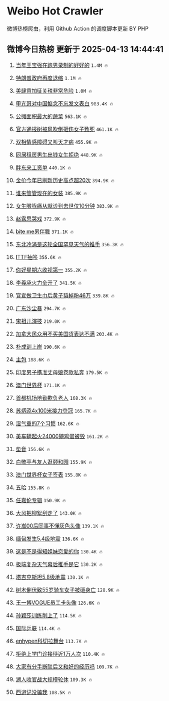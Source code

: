 # Weibo Hot Crawler 



微博热榜爬虫，利用 Github Action 的调度脚本更新 BY PHP 


## 微博今日热榜 更新于 2025-04-13 14:44:41 
1. [当年王宝强在跑男录制的好好的](https://s.weibo.com/weibo?q=%23%E5%BD%93%E5%B9%B4%E7%8E%8B%E5%AE%9D%E5%BC%BA%E5%9C%A8%E8%B7%91%E7%94%B7%E5%BD%95%E5%88%B6%E7%9A%84%E5%A5%BD%E5%A5%BD%E7%9A%84%23&t=31&band_rank=1&Refer=top) `1.4M 🔥` 

1. [特朗普政府再度退缩](https://s.weibo.com/weibo?q=%23%E7%89%B9%E6%9C%97%E6%99%AE%E6%94%BF%E5%BA%9C%E5%86%8D%E5%BA%A6%E9%80%80%E7%BC%A9%23&t=31&band_rank=2&Refer=top) `1.1M 🔥` 

1. [美肆意加征关税非常危险](https://s.weibo.com/weibo?q=%23%E7%BE%8E%E8%82%86%E6%84%8F%E5%8A%A0%E5%BE%81%E5%85%B3%E7%A8%8E%E9%9D%9E%E5%B8%B8%E5%8D%B1%E9%99%A9%23&t=31&band_rank=3&Refer=top) `1.0M 🔥` 

1. [甲亢哥对中国惦念不忘发文表白](https://s.weibo.com/weibo?q=%23%E7%94%B2%E4%BA%A2%E5%93%A5%E5%AF%B9%E4%B8%AD%E5%9B%BD%E6%83%A6%E5%BF%B5%E4%B8%8D%E5%BF%98%E5%8F%91%E6%96%87%E8%A1%A8%E7%99%BD%23&t=31&band_rank=4&Refer=top) `983.4K 🔥` 

1. [公摊面积最大的蔬菜](https://s.weibo.com/weibo?q=%E5%85%AC%E6%91%8A%E9%9D%A2%E7%A7%AF%E6%9C%80%E5%A4%A7%E7%9A%84%E8%94%AC%E8%8F%9C&t=31&band_rank=5&Refer=top) `563.1K 🔥` 

1. [官方通报树被风吹倒砸伤女子致死](https://s.weibo.com/weibo?q=%23%E5%AE%98%E6%96%B9%E9%80%9A%E6%8A%A5%E6%A0%91%E8%A2%AB%E9%A3%8E%E5%90%B9%E5%80%92%E7%A0%B8%E4%BC%A4%E5%A5%B3%E5%AD%90%E8%87%B4%E6%AD%BB%23&t=31&band_rank=6&Refer=top) `461.1K 🔥` 

1. [双相情感障碍又叫天才病](https://s.weibo.com/weibo?q=%23%E5%8F%8C%E7%9B%B8%E6%83%85%E6%84%9F%E9%9A%9C%E7%A2%8D%E5%8F%88%E5%8F%AB%E5%A4%A9%E6%89%8D%E7%97%85%23&t=31&band_rank=7&Refer=top) `455.9K 🔥` 

1. [同居租房男生出钱女生拒绝](https://s.weibo.com/weibo?q=%E5%90%8C%E5%B1%85%E7%A7%9F%E6%88%BF%E7%94%B7%E7%94%9F%E5%87%BA%E9%92%B1%E5%A5%B3%E7%94%9F%E6%8B%92%E7%BB%9D&t=31&band_rank=8&Refer=top) `448.9K 🔥` 

1. [胖东来工资单](https://s.weibo.com/weibo?q=%23%E8%83%96%E4%B8%9C%E6%9D%A5%E5%B7%A5%E8%B5%84%E5%8D%95%23&t=31&band_rank=9&Refer=top) `440.1K 🔥` 

1. [金价今年已刷新历史高点超20次](https://s.weibo.com/weibo?q=%23%E9%87%91%E4%BB%B7%E4%BB%8A%E5%B9%B4%E5%B7%B2%E5%88%B7%E6%96%B0%E5%8E%86%E5%8F%B2%E9%AB%98%E7%82%B9%E8%B6%8520%E6%AC%A1%23&t=31&band_rank=10&Refer=top) `394.9K 🔥` 

1. [谁来管管现在的女装](https://s.weibo.com/weibo?q=%E8%B0%81%E6%9D%A5%E7%AE%A1%E7%AE%A1%E7%8E%B0%E5%9C%A8%E7%9A%84%E5%A5%B3%E8%A3%85&t=31&band_rank=11&Refer=top) `385.9K 🔥` 

1. [女生喉咙痛从就诊到去世仅10分钟](https://s.weibo.com/weibo?q=%23%E5%A5%B3%E7%94%9F%E5%96%89%E5%92%99%E7%97%9B%E4%BB%8E%E5%B0%B1%E8%AF%8A%E5%88%B0%E5%8E%BB%E4%B8%96%E4%BB%8510%E5%88%86%E9%92%9F%23&t=31&band_rank=12&Refer=top) `383.9K 🔥` 

1. [赵露思哭戏](https://s.weibo.com/weibo?q=%E8%B5%B5%E9%9C%B2%E6%80%9D%E5%93%AD%E6%88%8F&t=31&band_rank=13&Refer=top) `372.9K 🔥` 

1. [bite me男伴舞](https://s.weibo.com/weibo?q=bite%20me%E7%94%B7%E4%BC%B4%E8%88%9E&t=31&band_rank=14&Refer=top) `371.1K 🔥` 

1. [东北冷涡是这轮全国罕见天气的推手](https://s.weibo.com/weibo?q=%23%E4%B8%9C%E5%8C%97%E5%86%B7%E6%B6%A1%E6%98%AF%E8%BF%99%E8%BD%AE%E5%85%A8%E5%9B%BD%E7%BD%95%E8%A7%81%E5%A4%A9%E6%B0%94%E7%9A%84%E6%8E%A8%E6%89%8B%23&t=31&band_rank=15&Refer=top) `356.3K 🔥` 

1. [ITTF抽签](https://s.weibo.com/weibo?q=ITTF%E6%8A%BD%E7%AD%BE&t=31&band_rank=16&Refer=top) `355.6K 🔥` 

1. [你好星期六收视第一](https://s.weibo.com/weibo?q=%E4%BD%A0%E5%A5%BD%E6%98%9F%E6%9C%9F%E5%85%AD%E6%94%B6%E8%A7%86%E7%AC%AC%E4%B8%80&t=31&band_rank=17&Refer=top) `355.2K 🔥` 

1. [李羲承火力全开了](https://s.weibo.com/weibo?q=%E6%9D%8E%E7%BE%B2%E6%89%BF%E7%81%AB%E5%8A%9B%E5%85%A8%E5%BC%80%E4%BA%86&t=31&band_rank=18&Refer=top) `341.5K 🔥` 

1. [官宣做卫生巾后黄子韬掉粉46万](https://s.weibo.com/weibo?q=%23%E5%AE%98%E5%AE%A3%E5%81%9A%E5%8D%AB%E7%94%9F%E5%B7%BE%E5%90%8E%E9%BB%84%E5%AD%90%E9%9F%AC%E6%8E%89%E7%B2%8946%E4%B8%87%23&t=31&band_rank=19&Refer=top) `339.8K 🔥` 

1. [广东沙尘暴](https://s.weibo.com/weibo?q=%E5%B9%BF%E4%B8%9C%E6%B2%99%E5%B0%98%E6%9A%B4&t=31&band_rank=20&Refer=top) `294.7K 🔥` 

1. [宋祖儿演技](https://s.weibo.com/weibo?q=%E5%AE%8B%E7%A5%96%E5%84%BF%E6%BC%94%E6%8A%80&t=31&band_rank=21&Refer=top) `219.0K 🔥` 

1. [加拿大民众用不买美国货表达不满](https://s.weibo.com/weibo?q=%23%E5%8A%A0%E6%8B%BF%E5%A4%A7%E6%B0%91%E4%BC%97%E7%94%A8%E4%B8%8D%E4%B9%B0%E7%BE%8E%E5%9B%BD%E8%B4%A7%E8%A1%A8%E8%BE%BE%E4%B8%8D%E6%BB%A1%23&t=31&band_rank=22&Refer=top) `203.4K 🔥` 

1. [朴成训上岸](https://s.weibo.com/weibo?q=%E6%9C%B4%E6%88%90%E8%AE%AD%E4%B8%8A%E5%B2%B8&t=31&band_rank=23&Refer=top) `190.6K 🔥` 

1. [主包](https://s.weibo.com/weibo?q=%E4%B8%BB%E5%8C%85&t=31&band_rank=24&Refer=top) `188.6K 🔥` 

1. [印度男子携准丈母娘卷款私奔](https://s.weibo.com/weibo?q=%23%E5%8D%B0%E5%BA%A6%E7%94%B7%E5%AD%90%E6%90%BA%E5%87%86%E4%B8%88%E6%AF%8D%E5%A8%98%E5%8D%B7%E6%AC%BE%E7%A7%81%E5%A5%94%23&t=31&band_rank=25&Refer=top) `179.5K 🔥` 

1. [澳门世界杯](https://s.weibo.com/weibo?q=%E6%BE%B3%E9%97%A8%E4%B8%96%E7%95%8C%E6%9D%AF&t=31&band_rank=26&Refer=top) `171.1K 🔥` 

1. [首都机场地勤欺负老人](https://s.weibo.com/weibo?q=%23%E9%A6%96%E9%83%BD%E6%9C%BA%E5%9C%BA%E5%9C%B0%E5%8B%A4%E6%AC%BA%E8%B4%9F%E8%80%81%E4%BA%BA%23&t=31&band_rank=27&Refer=top) `168.3K 🔥` 

1. [苏炳添4x100米接力夺冠](https://s.weibo.com/weibo?q=%23%E8%8B%8F%E7%82%B3%E6%B7%BB4x100%E7%B1%B3%E6%8E%A5%E5%8A%9B%E5%A4%BA%E5%86%A0%23&t=31&band_rank=28&Refer=top) `165.7K 🔥` 

1. [湿气重的7个习惯](https://s.weibo.com/weibo?q=%E6%B9%BF%E6%B0%94%E9%87%8D%E7%9A%847%E4%B8%AA%E4%B9%A0%E6%83%AF&t=31&band_rank=29&Refer=top) `162.6K 🔥` 

1. [美车辆起火24000磅鸡蛋被毁](https://s.weibo.com/weibo?q=%23%E7%BE%8E%E8%BD%A6%E8%BE%86%E8%B5%B7%E7%81%AB24000%E7%A3%85%E9%B8%A1%E8%9B%8B%E8%A2%AB%E6%AF%81%23&t=31&band_rank=30&Refer=top) `161.2K 🔥` 

1. [垫音](https://s.weibo.com/weibo?q=%E5%9E%AB%E9%9F%B3&t=31&band_rank=31&Refer=top) `156.6K 🔥` 

1. [白敬亭与友人逛颐和园](https://s.weibo.com/weibo?q=%23%E7%99%BD%E6%95%AC%E4%BA%AD%E4%B8%8E%E5%8F%8B%E4%BA%BA%E9%80%9B%E9%A2%90%E5%92%8C%E5%9B%AD%23&t=31&band_rank=32&Refer=top) `155.9K 🔥` 

1. [澳门世界杯女子签表](https://s.weibo.com/weibo?q=%23%E6%BE%B3%E9%97%A8%E4%B8%96%E7%95%8C%E6%9D%AF%E5%A5%B3%E5%AD%90%E7%AD%BE%E8%A1%A8%23&t=31&band_rank=33&Refer=top) `155.8K 🔥` 

1. [五哈](https://s.weibo.com/weibo?q=%E4%BA%94%E5%93%88&t=31&band_rank=34&Refer=top) `155.8K 🔥` 

1. [任嘉伦专辑](https://s.weibo.com/weibo?q=%E4%BB%BB%E5%98%89%E4%BC%A6%E4%B8%93%E8%BE%91&t=31&band_rank=35&Refer=top) `150.9K 🔥` 

1. [大风把柳絮刮走了](https://s.weibo.com/weibo?q=%E5%A4%A7%E9%A3%8E%E6%8A%8A%E6%9F%B3%E7%B5%AE%E5%88%AE%E8%B5%B0%E4%BA%86&t=31&band_rank=36&Refer=top) `143.0K 🔥` 

1. [许嵩00后同事不懂灰色头像](https://s.weibo.com/weibo?q=%E8%AE%B8%E5%B5%A900%E5%90%8E%E5%90%8C%E4%BA%8B%E4%B8%8D%E6%87%82%E7%81%B0%E8%89%B2%E5%A4%B4%E5%83%8F&t=31&band_rank=37&Refer=top) `139.1K 🔥` 

1. [缅甸发生5.4级地震](https://s.weibo.com/weibo?q=%23%E7%BC%85%E7%94%B8%E5%8F%91%E7%94%9F5.4%E7%BA%A7%E5%9C%B0%E9%9C%87%23&t=31&band_rank=38&Refer=top) `136.6K 🔥` 

1. [这是不是得知姐妹恋爱的你](https://s.weibo.com/weibo?q=%E8%BF%99%E6%98%AF%E4%B8%8D%E6%98%AF%E5%BE%97%E7%9F%A5%E5%A7%90%E5%A6%B9%E6%81%8B%E7%88%B1%E7%9A%84%E4%BD%A0&t=31&band_rank=39&Refer=top) `130.4K 🔥` 

1. [极端复杂天气幕后推手是它](https://s.weibo.com/weibo?q=%23%E6%9E%81%E7%AB%AF%E5%A4%8D%E6%9D%82%E5%A4%A9%E6%B0%94%E5%B9%95%E5%90%8E%E6%8E%A8%E6%89%8B%E6%98%AF%E5%AE%83%23&t=31&band_rank=40&Refer=top) `130.2K 🔥` 

1. [塔吉克斯坦5.8级地震](https://s.weibo.com/weibo?q=%23%E5%A1%94%E5%90%89%E5%85%8B%E6%96%AF%E5%9D%A65.8%E7%BA%A7%E5%9C%B0%E9%9C%87%23&t=31&band_rank=41&Refer=top) `130.1K 🔥` 

1. [树木倒伏致55岁骑车女子被砸身亡](https://s.weibo.com/weibo?q=%23%E6%A0%91%E6%9C%A8%E5%80%92%E4%BC%8F%E8%87%B455%E5%B2%81%E9%AA%91%E8%BD%A6%E5%A5%B3%E5%AD%90%E8%A2%AB%E7%A0%B8%E8%BA%AB%E4%BA%A1%23&t=31&band_rank=42&Refer=top) `128.9K 🔥` 

1. [王一博VOGUE员工卡头像](https://s.weibo.com/weibo?q=%23%E7%8E%8B%E4%B8%80%E5%8D%9AVOGUE%E5%91%98%E5%B7%A5%E5%8D%A1%E5%A4%B4%E5%83%8F%23&t=31&band_rank=43&Refer=top) `126.6K 🔥` 

1. [孙颖莎训练削上了](https://s.weibo.com/weibo?q=%23%E5%AD%99%E9%A2%96%E8%8E%8E%E8%AE%AD%E7%BB%83%E5%89%8A%E4%B8%8A%E4%BA%86%23&t=31&band_rank=44&Refer=top) `114.5K 🔥` 

1. [国际乒联](https://s.weibo.com/weibo?q=%E5%9B%BD%E9%99%85%E4%B9%92%E8%81%94&t=31&band_rank=45&Refer=top) `114.4K 🔥` 

1. [enhypen科切拉舞台](https://s.weibo.com/weibo?q=enhypen%E7%A7%91%E5%88%87%E6%8B%89%E8%88%9E%E5%8F%B0&t=31&band_rank=46&Refer=top) `113.7K 🔥` 

1. [拒绝上学门诊接待近1万人次](https://s.weibo.com/weibo?q=%23%E6%8B%92%E7%BB%9D%E4%B8%8A%E5%AD%A6%E9%97%A8%E8%AF%8A%E6%8E%A5%E5%BE%85%E8%BF%911%E4%B8%87%E4%BA%BA%E6%AC%A1%23&t=31&band_rank=47&Refer=top) `110.4K 🔥` 

1. [大家有分手断联后又和好的经历吗](https://s.weibo.com/weibo?q=%23%E5%A4%A7%E5%AE%B6%E6%9C%89%E5%88%86%E6%89%8B%E6%96%AD%E8%81%94%E5%90%8E%E5%8F%88%E5%92%8C%E5%A5%BD%E7%9A%84%E7%BB%8F%E5%8E%86%E5%90%97%23&t=31&band_rank=48&Refer=top) `109.7K 🔥` 

1. [湖人收官战大规模轮休](https://s.weibo.com/weibo?q=%23%E6%B9%96%E4%BA%BA%E6%94%B6%E5%AE%98%E6%88%98%E5%A4%A7%E8%A7%84%E6%A8%A1%E8%BD%AE%E4%BC%91%23&t=31&band_rank=49&Refer=top) `109.3K 🔥` 

1. [西游记没骗我](https://s.weibo.com/weibo?q=%E8%A5%BF%E6%B8%B8%E8%AE%B0%E6%B2%A1%E9%AA%97%E6%88%91&t=31&band_rank=50&Refer=top) `108.5K 🔥` 

